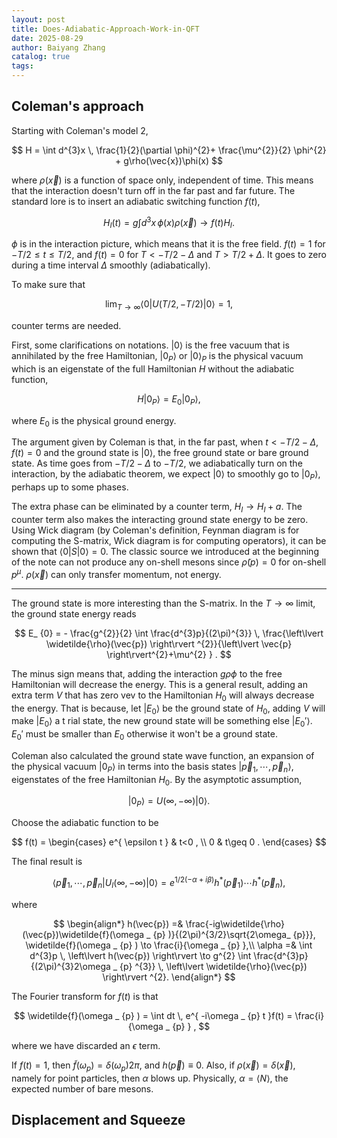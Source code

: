 ```yaml
---
layout: post
title: Does-Adiabatic-Approach-Work-in-QFT
date: 2025-08-29
author: Baiyang Zhang
catalog: true
tags:
---
```

## Coleman's approach

Starting with Coleman's model 2,

$$
H = \int d^{3}x \,  \frac{1}{2}(\partial \phi)^{2}+ \frac{\mu^{2}}{2} \phi^{2} + g\rho(\vec{x})\phi(x)
$$

where $\rho(\vec{x})$ is a function of space only, independent of time. This means that the interaction doesn't turn off in the far past and far future. The standard lore is to insert an adiabatic switching function $f(t)$, 

$$
H_ {I}(t) = g \int d^{3}x \, \phi(x) \rho(\vec{x})\to  f(t) H_ {I}.
$$

$\phi$ is in the interaction picture, which means that it is the free field. $f(t) =1$ for $-T / 2\leq t\leq T /2$, and $f(t)=0$ for $T< - T /2-\Delta$ and $T > T / 2+\Delta$. It goes to zero during a time interval $\Delta$ smoothly (adiabatically). 

To make sure that 

$$
\lim_ { T \to \infty } \left\langle 0 \right\rvert U\left( T/2, - T/2 \right) \left\lvert 0 \right\rangle=1,
$$

counter terms are needed. 

First, some clarifications on notations. $\left\lvert 0 \right\rangle$ is the free vacuum that is annihilated by the free Hamiltonian, $\left\lvert 0_ {P} \right\rangle$ or $\left\lvert 0 \right\rangle_ {P}$ is the physical vacuum which is an eigenstate of the full Hamiltonian $H$ without the adiabatic function, 

$$
H \left\lvert 0_ {P} \right\rangle = E_ {0} \left\lvert 0_ {P} \right\rangle,
$$

where $E_ {0}$ is the physical ground energy. 

The argument given by Coleman is that, in the far past, when $t < -T / 2-\Delta$, $f(t)=0$ and the ground state is $\left\lvert 0 \right\rangle$, the free ground state or bare ground state. As time goes from $-T / 2-\Delta$ to $-T /2$, we adiabatically turn on the interaction, by the adiabatic theorem, we expect $\left\lvert 0 \right\rangle$ to smoothly go to $\left\lvert 0_ {P} \right\rangle$, perhaps up to some phases. 

The extra phase can be eliminated by a counter term, $H_ {I} \to H_ {I} +a$. The counter term also makes the interacting ground state energy to be zero. Using Wick diagram (by Coleman's definition, Feynman diagram is for computing the S-matrix, Wick diagram is for computing operators), it can be shown that $\left\langle 0 \right\rvert S\left\lvert 0 \right\rangle=0$. The classic source we introduced at the beginning of the note can not produce any on-shell mesons since $\widetilde{\rho}(p)=0$ for on-shell $p^{\mu}$. $\rho(\vec{x})$ can only transfer momentum, not energy.

- - -

The ground state is more interesting than the S-matrix. In the $T\to\infty$ limit, the ground state energy reads

$$
E_ {0} = - \frac{g^{2}}{2} \int \frac{d^{3}p}{(2\pi)^{3}} \, \frac{\left\lvert \widetilde{\rho}(\vec{p}) \right\rvert ^{2}}{\left\lvert \vec{p} \right\rvert^{2}+\mu^{2} } .
$$

The minus sign means that, adding the interaction $g\rho \phi$ to the free Hamiltonian will decrease the energy. This is a general result, adding an extra term $V$ that has zero vev to the Hamiltonian $H_ {0}$ will always decrease the energy. That is because, let $\left\lvert E_ {0} \right\rangle$ be the ground state of $H_ {0}$, adding $V$ will make $\left\lvert E_ {0} \right\rangle$ a t rial state, the new ground state will be something else $\left\lvert E_ {0}' \right\rangle$. $E_ {0}'$ must be smaller than $E_ {0}$ otherwise it won't be a ground state.

Coleman also calculated the ground state wave function, an expansion of the physical vacuum $\left\lvert 0_ {P} \right\rangle$ in terms into the basis states $\left\lvert \vec{p}_ {1},\cdots,\vec{p}_ {n} \right\rangle$, eigenstates of the free Hamiltonian $H_ {0}$. By the asymptotic assumption, 

$$
\left\lvert 0_ {P} \right\rangle = U(\infty,-\infty) \left\lvert 0 \right\rangle.
$$

Choose the adiabatic function to be 

$$
f(t) = \begin{cases}
e^{ \epsilon t }  & t<0 , \\
0  &  t\geq 0 .
\end{cases}
$$

The final result is 

$$
\left\langle \vec{p}_ {1},\cdots, \vec{p}_ {n} \right\rvert U_ {I}(\infty,-\infty)\left\lvert 0 \right\rangle = e^{ 1/2 (-\alpha+i\beta) } h^\ast (\vec{p}_ {1})\cdots h^\ast (\vec{p}_ {n}),
$$

where 

$$
\begin{align*}
h(\vec{p}) =& \frac{-ig\widetilde{\rho}(\vec{p})\widetilde{f}(\omega _ {p} )}{(2\pi)^{3/2}\sqrt{2\omega_ {p}}}, \widetilde{f}(\omega _ {p} ) \to  \frac{i}{\omega _ {p} },\\
\alpha =& \int d^{3}p \, \left\lvert h(\vec{p}) \right\rvert   \to  g^{2} \int \frac{d^{3}p}{(2\pi)^{3}2\omega _ {p} ^{3}} \, \left\lvert \widetilde{\rho}(\vec{p}) \right\rvert ^{2}. 
\end{align*}
$$

The Fourier transform for $f(t)$ is that 

$$
\widetilde{f}(\omega _ {p} ) = \int dt \, e^{ -i\omega _ {p} t }f(t) = \frac{i}{\omega _ {p} } ,
$$

where we have discarded an $\epsilon$ term.

If $f(t)=1$, then $\widetilde{f}(\omega _ {p})=\delta(\omega _ {p})2\pi$, and $h(\vec{p})\equiv {0}$. Also, if $\rho(\vec{x})=\delta(\vec{x})$, namely for point particles, then $\alpha$ blows up. Physically, $\alpha=\left\langle N \right\rangle$, the expected number of bare mesons.

## Displacement and Squeeze

